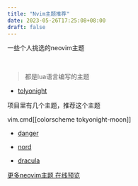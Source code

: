 ```yaml
---
title: "Nvim主题推荐"
date: 2023-05-26T17:25:08+08:00  
draft: false
---
```


一些个人挑选的neovim主题
<!--more-->

&nbsp; 

> 都是lua语言编写的主题

- [tolyonight](https://github.com/folke/tokyonight.nvim)

项目里有几个主题，推荐这个主题

vim.cmd[[colorscheme tokyonight-moon]]

- [danger](https://github.com/igorgue/danger)

- [nord](https://github.com/shaunsingh/nord.nvim)

- [dracula](https://github.com/Mofiqul/dracula.nvim)

[更多neovim主题 在线预览](https://vimcolorschemes.com/)

